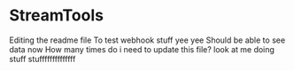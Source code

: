 # StreamTools
Editing the readme file
To test webhook stuff
yee yee
Should be able to see data now
How many times do i need to update this file?
look at me doing stuff
stuffffffffffffff